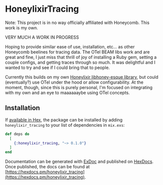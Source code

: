 # HoneylixirTracing

Note: This project is in no way officially affiliated with Honeycomb. This work is my own.

VERY MUCH A WORK IN PROGRESS

Hoping to provide similar ease of use, installation, etc... as other Honeycomb beelines for tracing data. The OTel BEAM libs work and are great and fine, I just miss that thrill of joy of installing a Ruby gem, setting a couple configs, and getting traces through so much. It was delightful and I wanted to try and see if I could bring that to people.

Currently this builds on my own [Honeylixir libhoney-esque library](https://github.com/lirossarvet/honeylixir), but could (eventually?) use OTel under the hood or allow configurability. At the moment, though, since this is purely personal, I'm focused on integrating with my own and an eye to maaaaaaybe using OTel concepts.

## Installation

If [available in Hex](https://hex.pm/docs/publish), the package can be installed
by adding `honeylixir_tracing` to your list of dependencies in `mix.exs`:

```elixir
def deps do
  [
    {:honeylixir_tracing, "~> 0.1.0"}
  ]
end
```

Documentation can be generated with [ExDoc](https://github.com/elixir-lang/ex_doc)
and published on [HexDocs](https://hexdocs.pm). Once published, the docs can
be found at [https://hexdocs.pm/honeylixir_tracing](https://hexdocs.pm/honeylixir_tracing).
